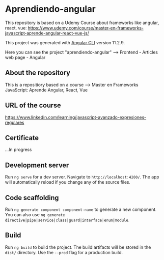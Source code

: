 # Aprendiendo-angular
This repository is based on a Udemy Course about frameworks like angular, react, vue: https://www.udemy.com/course/master-en-frameworks-javascript-aprende-angular-react-vue-js/

This project was generated with [Angular CLI](https://github.com/angular/angular-cli) version 11.2.9.

Here you can see the project "aprendiendo-angular" --> Frontend - Articles web page - Angular

## About the repository
This is a repositiory based on a course --> Master en Frameworks JavaScript: Aprende Angular, React, Vue

## URL of the course
https://www.linkedin.com/learning/javascript-avanzado-expresiones-regulares

## Certificate
...In progress


## Development server

Run `ng serve` for a dev server. Navigate to `http://localhost:4200/`. The app will automatically reload if you change any of the source files.

## Code scaffolding

Run `ng generate component component-name` to generate a new component. You can also use `ng generate directive|pipe|service|class|guard|interface|enum|module`.

## Build

Run `ng build` to build the project. The build artifacts will be stored in the `dist/` directory. Use the `--prod` flag for a production build.
